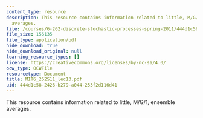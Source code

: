 ```yaml
---
content_type: resource
description: This resource contains information related to little, M/G/1, ensemble
  averages.
file: /courses/6-262-discrete-stochastic-processes-spring-2011/444d1c582426b279a044253f2d116d41_MIT6_262S11_lec13.pdf
file_size: 156135
file_type: application/pdf
hide_download: true
hide_download_original: null
learning_resource_types: []
license: https://creativecommons.org/licenses/by-nc-sa/4.0/
ocw_type: OCWFile
resourcetype: Document
title: MIT6_262S11_lec13.pdf
uid: 444d1c58-2426-b279-a044-253f2d116d41
---
```

This resource contains information related to little, M/G/1, ensemble averages.